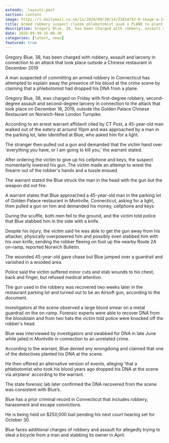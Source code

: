 ```yaml
---
extends: _layouts.post
section: content
image: https://i.dailymail.co.uk/1s/2020/09/30/14/33814742-0-image-a-14_1601474054715.jpg 
title: Armed robbery suspect claims phlebotomist used a PLANE to plant his blood at the crime scene 
description: Gregory Blue, 38, has been charged with robbery, assault and larceny in connection to a violent attack that took place outside a Chinese restaurant in December 2019. 
date: 2020-09-30-15-00-30 
categories: [latest, news] 
featured: true 
--- 
```

Gregory Blue, 38, has been charged with robbery, assault and larceny in connection to an attack that took place outside a Chinese restaurant in December 2019

A man suspected of committing an armed robbery in Connecticut has attempted to explain away the presence of his blood at the crime scene by claiming that a phlebotomist had dropped his DNA from a plane. 

Gregory Blue, 38, was charged on Friday with first-degree robbery, second-degree assault and second-degree larceny in connection to the attack that took place on December 16, 2019, outside the Golden Palace Chinese Restaurant on Norwich-New London Turnpike. 

According to an arrest warrant affidavit cited by CT Post, a 45-year-old man walked out of the eatery at around 10pm and was approached by a man in the parking lot, later identified at Blue, who asked him for a light. 

The stranger then pulled out a gun and demanded that the victim hand over 'everything you have, or I am going to kill you,' the warrant stated. 

After ordering the victim to give up his cellphone and keys, the suspect momentarily lowered his gun. The victim made an attempt to wrest the firearm out of the robber's hands and a tussle ensued. 

The warrant stated the Blue struck the man in the head with the gun but the weapon did not fire.

A warrant states that Blue approached a 45-year-old man in the parking lot of Golden Palace restaurant in Montville, Connecticut, asking for a light, then pulled a gun on him and demanded his money, cellphone and keys 

During the scuffle, both men fell to the ground, and the victim told police that Blue stabbed him in the side with a knife. 

Despite his injury, the victim said he was able to get the gun away from his attacker, physically overpowered him and possibly even stabbed him with his own knife, sending the robber fleeing on foot up the nearby Route 2A on-ramp, reported Norwich Bulletin.

The wounded 45-year-old gave chase but Blue jumped over a guardrail and vanished in a wooded area.  

Police said the victim suffered minor cuts and stab wounds to his chest, back and finger, but refused medical attention. 

The gun used in the robbery was recovered two weeks later in the restaurant parking lot and turned out to be an Airsoft gun, according to the document.

Investigators at the scene observed a large blood smear on a metal guardrail on the on-ramp. Forensic experts were able to recover DNA from the bloodstain and from two hats the victim told police were knocked off the robber's head.

Blue was interviewed by investigators and swabbed for DNA in late June while jailed in Montville in connection to an unrelated crime. 

According to the warrant, Blue denied any wrongdoing and claimed that one of the detectives planted his DNA at the scene.

He then offered an alternative version of events, alleging 'that a phlebotomist who took his blood years ago dropped his DNA at the scene via airplane' according to the warrant.

The state forensic lab later confirmed the DNA recovered from the scene was consistent with Blue’s.

Blue has a prior criminal record in Connecticut that includes robbery, harassment and escape convictions. 

He is being held on $250,000 bail pending his next court hearing set for October 30. 

Blue faces additional charges of robbery and assault for allegedly trying to steal a bicycle from a man and stabbing its owner in April.  

